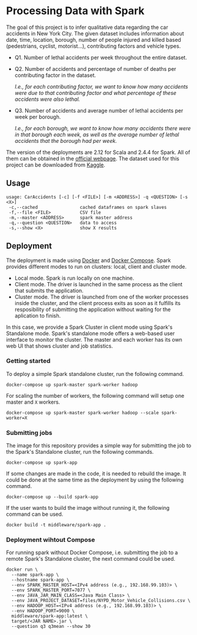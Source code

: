 # Processing Data with Spark

The goal of this project is to infer qualitative data regarding the car accidents in New York City. The given dataset includes information
about date, time, location, borough, number of people injured and killed based (pedestrians, cyclist, motorist...), contributing factors
and vehicle types.

- Q1. Number of lethal accidents per week throughout the entire dataset.

- Q2. Number of accidents and percentage of number of deaths per contributing factor in the dataset.

  *I.e., for each contributing factor, we want to know how many accidents were due to that contributing factor and what percentage of these accidents were also lethal.*

- Q3. Number of accidents and average number of lethal accidents per week per borough.

  *I.e., for each borough, we want to know how many accidents there were in that borough each week, as well as the average number of lethal accidents that the borough had per week.*

The version of the deployments are 2.12 for Scala and 2.4.4 for Spark. All of them
can be obtained in the [official webpage](https://spark.apache.org/downloads.html).
The dataset used for this project can be downloaded from [Kaggle](https://www.kaggle.com/new-york-city/nypd-motor-vehicle-collisions).

## Usage

```shell
usage: CarAccidents [-c] [-f <FILE>] [-m <ADDRESS>] -q <QUESTION> [-s <X>]
 -c,--cached                cached dataframes on spark slaves
 -f,--file <FILE>           CSV file
 -m,--master <ADDRESS>      spark master address
 -q,--question <QUESTION>   data to access
 -s,--show <X>              show X results
```

## Deployment

The deployment is made using [Docker](https://docs.docker.com/engine/docker-overview/) and [Docker Compose](https://docs.docker.com/compose/). Spark provides different modes to run on clusters: local, client and cluster mode.

- Local mode. Spark is run locally on one machine.
- Client mode. The driver is launched in the same process as the client that submits the application.
- Cluster mode. The driver is launched from one of the worker processes inside the cluster, and the client process exits as soon as it fulfills its resposibility of submitting the application without waiting for the aplication to finish.

In this case, we provide a Spark Cluster in client mode using Spark's Standalone mode. Spark's standalone mode offers a web-based user interface to monitor the cluster. The master and each worker has its own web UI that shows cluster and job statistics.

### Getting started

To deploy a simple Spark standalone cluster, run the following command.

```shell
docker-compose up spark-master spark-worker hadoop
```

For scaling the number of workers, the following command will setup one master and `X` workers.

```shell
docker-compose up spark-master spark-worker hadoop --scale spark-worker=X
```

### Submitting jobs

The image for this repository provides a simple way for submitting the job to the Spark's Standalone cluster, run the following commands.

```shell
docker-compose up spark-app
```

If some changes are made in the code, it is needed to rebuild the image. It could be done
at the same time as the deployment by using the following command.

```shell
docker-compose up --build spark-app
```

If the user wants to build the image without running it, the following command can be used.

```shell
docker build -t middleware/spark-app .
```

### Deployment wihtout Compose

For running spark without Docker Compose, i.e. submitting the job to a remote Spark's Standalone cluster, the next command could be used.

```shell
docker run \
  --name spark-app \
  --hostname spark-app \
  --env SPARK_MASTER_HOST=<IPv4 address (e.g., 192.168.99.103)> \
  --env SPARK_MASTER_PORT=7077 \
  --env JAVA_JAR_MAIN_CLASS=<Java Main Class> \
  --env JAVA_PROJECT_DATASET=files/NYPD_Motor_Vehicle_Collisions.csv \
  --env HADOOP_HOST=<IPv4 address (e.g., 192.168.99.103)> \
  --env HADOOP_PORT=9000 \
  middleware/spark-app:latest \
  target/<JAR NAME>.jar \
  --question q3 q3mean --show 30
```
